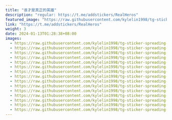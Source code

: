 ```yaml
---
title: "谁才是真正的英雄"
description: "regular: https://t.me/addstickers/RealHeros"
featured_image: "https://raw.githubusercontent.com/kylelin1998/tg-sticker-spreading-worldwide-images/main/img/9ed53187-4e1d-4b56-b3bd-8099a513e8ec.jpg"
link: "https://t.me/addstickers/RealHeros"
weight: 3
date: 2024-01-13T01:28:38+08:00
images:
  - https://raw.githubusercontent.com/kylelin1998/tg-sticker-spreading-worldwide-images/main/img/9ed53187-4e1d-4b56-b3bd-8099a513e8ec.jpg
  - https://raw.githubusercontent.com/kylelin1998/tg-sticker-spreading-worldwide-images/main/img/569f0a5d-ad9a-4ab6-9316-c18faa172c69.jpg
  - https://raw.githubusercontent.com/kylelin1998/tg-sticker-spreading-worldwide-images/main/img/3b1bc156-755d-4809-9dc2-23a519f0a5b3.jpg
  - https://raw.githubusercontent.com/kylelin1998/tg-sticker-spreading-worldwide-images/main/img/556ca6d3-35f8-459a-8261-f605d5b2a8a5.jpg
  - https://raw.githubusercontent.com/kylelin1998/tg-sticker-spreading-worldwide-images/main/img/ce7470ac-e2e4-4416-8faf-45fddffb936e.jpg
  - https://raw.githubusercontent.com/kylelin1998/tg-sticker-spreading-worldwide-images/main/img/3207cd86-14b9-4176-842a-0c3d88b79947.jpg
  - https://raw.githubusercontent.com/kylelin1998/tg-sticker-spreading-worldwide-images/main/img/085c93b5-51f3-4c82-ab89-1f6c5a4cf21a.jpg
  - https://raw.githubusercontent.com/kylelin1998/tg-sticker-spreading-worldwide-images/main/img/0a313857-8aec-4f38-adf9-582223d315a1.jpg
  - https://raw.githubusercontent.com/kylelin1998/tg-sticker-spreading-worldwide-images/main/img/ef7ff041-e668-46ff-b4f3-4b6697ae5897.jpg
  - https://raw.githubusercontent.com/kylelin1998/tg-sticker-spreading-worldwide-images/main/img/810161be-87e9-4d22-bf23-e06e7492d8a3.jpg
  - https://raw.githubusercontent.com/kylelin1998/tg-sticker-spreading-worldwide-images/main/img/012a2cca-a19c-49cf-abb7-ec388f1036a7.jpg
  - https://raw.githubusercontent.com/kylelin1998/tg-sticker-spreading-worldwide-images/main/img/a96f19ac-c75f-49e3-92ba-d62585544f2c.jpg
  - https://raw.githubusercontent.com/kylelin1998/tg-sticker-spreading-worldwide-images/main/img/4e4f6773-ca5d-4b00-98fd-5054cc45574b.jpg
  - https://raw.githubusercontent.com/kylelin1998/tg-sticker-spreading-worldwide-images/main/img/3d54a537-5797-4c2d-a598-e47e17dd50f0.jpg
  - https://raw.githubusercontent.com/kylelin1998/tg-sticker-spreading-worldwide-images/main/img/cf30b818-c36a-4865-95dd-bae0bfaae87e.jpg
---
```

